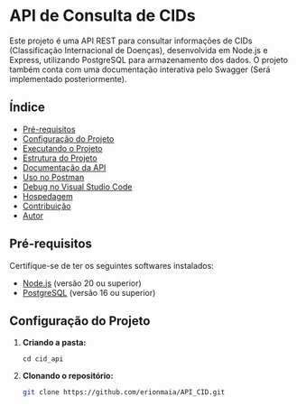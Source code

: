 # API de Consulta de CIDs

Este projeto é uma API REST para consultar informações de CIDs (Classificação Internacional de Doenças), desenvolvida em Node.js e Express, utilizando PostgreSQL para armazenamento dos dados. O projeto também conta com uma documentação interativa pelo Swagger (Será implementado posteriormente).

## Índice
- [Pré-requisitos](#pré-requisitos)
- [Configuração do Projeto](#configuração-do-projeto)
- [Executando o Projeto](#executando-o-projeto)
- [Estrutura do Projeto](#estrutura-do-projeto)
- [Documentação da API](#documentação-da-api)
- [Uso no Postman](#uso-no-postman)
- [Debug no Visual Studio Code](#debug-no-visual-studio-code)
- [Hospedagem](#hospedagem)
- [Contribuição](#contribuição)
- [Autor](#autor)

## Pré-requisitos

Certifique-se de ter os seguintes softwares instalados:

- [Node.js](https://nodejs.org/) (versão 20 ou superior)
- [PostgreSQL](https://www.postgresql.org/) (versão 16 ou superior)

## Configuração do Projeto

1. **Criando a pasta:**
   ```mkdir cid_api
   cd cid_api

2. **Clonando o repositório:**
   ```bash
   git clone https://github.com/erionmaia/API_CID.git


